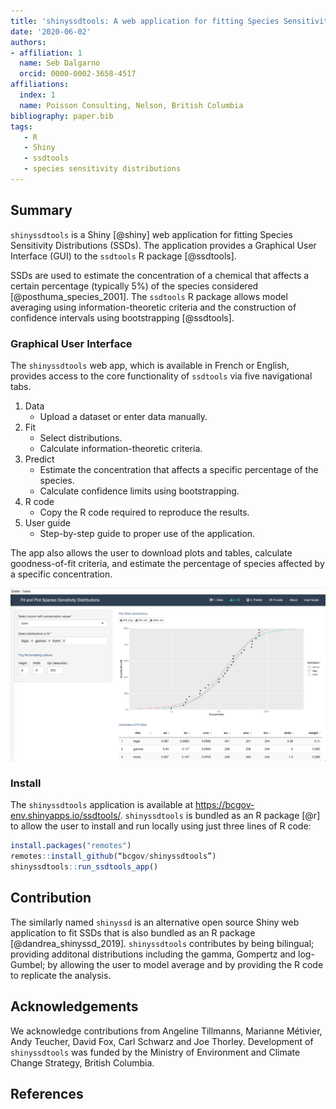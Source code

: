 ```yaml
---
title: 'shinyssdtools: A web application for fitting Species Sensitivity Distributions (SSDs)'
date: '2020-06-02'
authors:
- affiliation: 1
  name: Seb Dalgarno
  orcid: 0000-0002-3658-4517
affiliations:
  index: 1
  name: Poisson Consulting, Nelson, British Columbia
bibliography: paper.bib
tags:
   - R
   - Shiny
   - ssdtools
   - species sensitivity distributions
---
```


## Summary

`shinyssdtools` is a Shiny [@shiny] web application for fitting Species Sensitivity Distributions (SSDs).
The application provides a Graphical User Interface (GUI) to the `ssdtools` R package [@ssdtools].

SSDs are used to estimate the concentration of a chemical that affects a certain percentage (typically 5%) of the species considered [@posthuma_species_2001]. 
The `ssdtools` R package allows model averaging using information-theoretic criteria and the construction of confidence intervals using bootstrapping [@ssdtools].

### Graphical User Interface

The `shinyssdtools` web app, which is available in French or English, provides access to the core functionality of `ssdtools` via five navigational tabs. 

1. Data
   - Upload a dataset or enter data manually.
1. Fit
   - Select distributions.
   - Calculate information-theoretic criteria.
1. Predict
   - Estimate the concentration that affects a specific percentage of the species.
   - Calculate confidence limits using bootstrapping.
1. R code
   - Copy the R code required to reproduce the results.
1. User guide
   - Step-by-step guide to proper use of the application.
   
The app also allows the user to download plots and tables, calculate goodness-of-fit criteria, and estimate the percentage of species affected by a specific concentration.

![shinyssdtools user interface](shinyssdtools_ui.png)

### Install

The `shinyssdtools` application is available at https://bcgov-env.shinyapps.io/ssdtools/.
`shinyssdtools` is bundled as an R package [@r] to allow the user to install and run locally using just three lines of R code:

```r
install.packages("remotes")
remotes::install_github(“bcgov/shinyssdtools”)
shinyssdtools::run_ssdtools_app()
```

## Contribution

The similarly named `shinyssd` is an alternative open source Shiny web application to fit SSDs that is also bundled as an R package [@dandrea_shinyssd_2019].
`shinyssdtools` contributes by being bilingual; providing additonal distributions including the gamma, Gompertz and log-Gumbel; by allowing the user to model average and by providing the R code to replicate the analysis.

## Acknowledgements

We acknowledge contributions from Angeline Tillmanns, Marianne Métivier, Andy Teucher, David Fox, Carl Schwarz and Joe Thorley.
Development of `shinyssdtools` was funded by the Ministry of Environment and Climate Change Strategy, British Columbia.

## References
